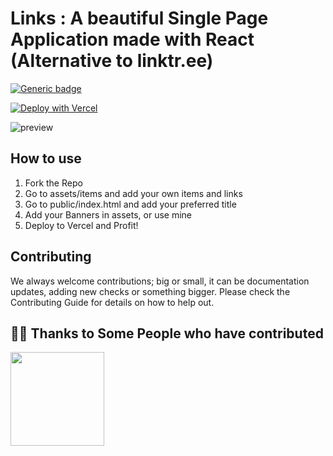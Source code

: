 # Links : A beautiful Single Page Application made with React (Alternative to linktr.ee)

[![Generic badge](https://img.shields.io/badge/Build-Success-<COLOR>.svg)](https://vercel.com/devgossips/bio/deployments) 

[![Deploy with Vercel](https://vercel.com/button)](https://vercel.com/new/git/external?repository-url=https%3A%2F%2Fgithub.com%2Fdevgossips%2Flinktree)

![preview](https://user-images.githubusercontent.com/70798495/139570712-a6641781-9bee-4702-8100-0e5a8bb1efb1.jpg)


## How to use
1. Fork the Repo
2. Go to assets/items and add your own items and links
3. Go to public/index.html and add your preferred title
4. Add your Banners in assets, or use mine
5. Deploy to Vercel and Profit!

## Contributing
We always welcome contributions; big or small, it can be documentation updates, adding new checks or something bigger. Please check the Contributing Guide for details on how to help out.

## 🙏🏽 Thanks to Some People who have contributed

<a><img width="150px" src="https://contrib.rocks/image?repo=devgossips/linktree" /></a>

